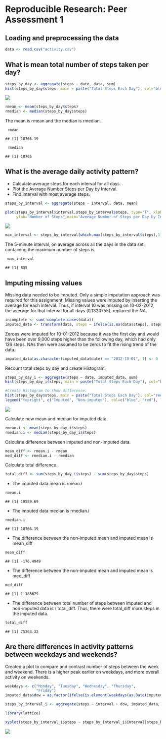 # Reproducible Research: Peer Assessment 1


## Loading and preprocessing the data

```r
data <- read.csv("activity.csv")
```


## What is mean total number of steps taken per day?


```r
steps_by_day <- aggregate(steps ~ date, data, sum)
hist(steps_by_day$steps, main = paste("Total Steps Each Day"), col="blue", xlab="Number of Steps")
```

![](PA1_template_files/figure-html/unnamed-chunk-2-1.png)<!-- -->

```r
rmean <- mean(steps_by_day$steps)
rmedian <- median(steps_by_day$steps)
```

The mean is rmean and the median is rmedian. 

```r
 rmean 
```

```
## [1] 10766.19
```


```r
 rmedian
```

```
## [1] 10765
```

## What is the average daily activity pattern?

- Calculate average steps for each interval for all days. 
- Plot the Average Number Steps per Day by Interval. 
- Find interval with most average steps.


```r
steps_by_interval <- aggregate(steps ~ interval, data, mean)

plot(steps_by_interval$interval,steps_by_interval$steps, type="l", xlab="Interval",  
     ylab="Number of Steps",main="Average Number of Steps per Day by Interval")
```

![](PA1_template_files/figure-html/unnamed-chunk-5-1.png)<!-- -->

```r
max_interval <- steps_by_interval[which.max(steps_by_interval$steps),1]
```

The 5-minute interval, on average across all the days in the data set, containing the maximum number of steps is  

```r
 max_interval
```

```
## [1] 835
```


## Imputing missing values

Missing data needed to be imputed. Only a simple imputation approach was required for this assignment. Missing values were imputed by inserting the average for each interval. Thus, if interval 10 was missing on 10-02-2012, the average for that interval for all days (0.1320755), replaced the NA. 


```r
incomplete <- sum(!complete.cases(data))
imputed_data <- transform(data, steps = ifelse(is.na(data$steps), steps_by_interval$steps[match(data$interval, steps_by_interval$interval)], data$steps))
```


Zeroes were imputed for 10-01-2012 because it was the first day and would have been over 9,000 steps higher than the following day, which had only 126 steps. NAs then were assumed to be zeros to fit the rising trend of the data.


```r
imputed_data[as.character(imputed_data$date) == "2012-10-01", 1] <- 0
```

Recount total steps by day and create Histogram. 


```r
steps_by_day_i <- aggregate(steps ~ date, imputed_data, sum)
hist(steps_by_day_i$steps, main = paste("Total Steps Each Day"), col="blue", xlab="Number of Steps")

#Create Histogram to show difference. 
hist(steps_by_day$steps, main = paste("Total Steps Each Day"), col="red", xlab="Number of Steps", add=T)
legend("topright", c("Imputed", "Non-imputed"), col=c("blue", "red"), lwd=10)
```

![](PA1_template_files/figure-html/unnamed-chunk-9-1.png)<!-- -->

Calculate new mean and median for imputed data. 


```r
rmean.i <- mean(steps_by_day_i$steps)
rmedian.i <- median(steps_by_day_i$steps)
```

Calculate difference between imputed and non-imputed data.


```r
mean_diff <- rmean.i - rmean
med_diff <- rmedian.i - rmedian
```

Calculate total difference.


```r
total_diff <- sum(steps_by_day_i$steps) - sum(steps_by_day$steps)
```


- The imputed data mean is rmean.i

```r
rmean.i
```

```
## [1] 10589.69
```
- The imputed data median is rmedian.i

```r
rmedian.i
```

```
## [1] 10766.19
```
- The difference between the non-imputed mean and imputed mean is mean_diff

```r
mean_diff
```

```
## [1] -176.4949
```
- The difference between the non-imputed mean and imputed mean is med_diff

```r
med_diff
```

```
## [1] 1.188679
```
- The difference between total number of steps between imputed and non-imputed data is r total_diff. Thus, there were
  total_diff more steps in the imputed data.

```r
total_diff
```

```
## [1] 75363.32
```
   
## Are there differences in activity patterns between weekdays and weekends?

Created a plot to compare and contrast number of steps between the week and weekend. There is a higher peak earlier on weekdays, and more overall activity on weekends. 


```r
weekdays <- c("Monday", "Tuesday", "Wednesday", "Thursday", 
              "Friday")
imputed_data$dow = as.factor(ifelse(is.element(weekdays(as.Date(imputed_data$date)),weekdays), "Weekday", "Weekend"))

steps_by_interval_i <- aggregate(steps ~ interval + dow, imputed_data, mean)

library(lattice)

xyplot(steps_by_interval_i$steps ~ steps_by_interval_i$interval|steps_by_interval_i$dow, main="Average Steps per Day by Interval",xlab="Interval", ylab="Steps",layout=c(1,2), type="l")
```

![](PA1_template_files/figure-html/unnamed-chunk-18-1.png)<!-- -->
